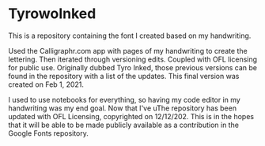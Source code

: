 # TyrowoInked
This is a repository containing the font I created based on my handwriting. 

Used the Calligraphr.com app with pages of my handwriting to create the lettering.
Then iterated through versioning edits. Coupled with OFL licensing for public use.
Originally dubbed Tyro Inked, those previous versions can be found in the repository with a list of the updates.
This final version was created on Feb 1, 2021.

I used to use notebooks for everything, so having my code editor in my handwriting was my end goal.
Now that I've uThe repository has been updated with OFL Licensing, copyrighted on 12/12/202. 
This is in the hopes that it will be able to be made publicly available as a contribution in the Google Fonts repository.
